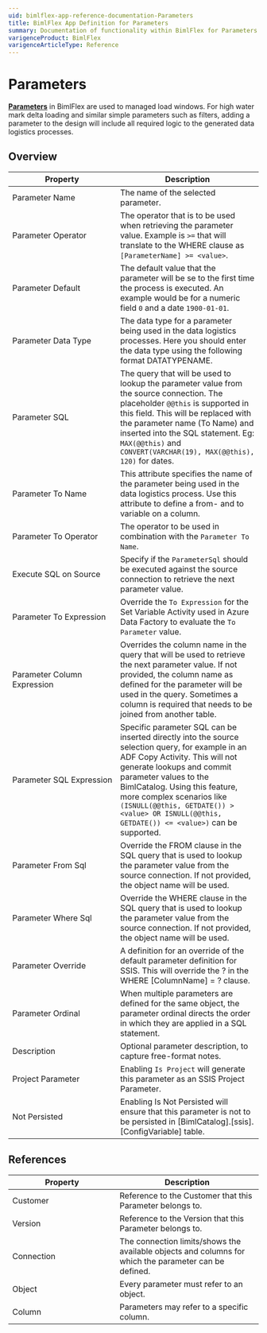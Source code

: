 ```yaml
---
uid: bimlflex-app-reference-documentation-Parameters
title: BimlFlex App Definition for Parameters
summary: Documentation of functionality within BimlFlex for Parameters
varigenceProduct: BimlFlex
varigenceArticleType: Reference
---
```


# Parameters

[**Parameters**](xref:bimlflex-concepts-metadata-parameters) in BimlFlex are used to managed load windows. For high water mark delta loading and similar simple parameters such as filters, adding a parameter to the design will include all required logic to the generated data logistics processes.

## Overview
  
| <div style="width:200px">Property</div> | Description |
| --------- | ----------- |
|Parameter Name | The name of the selected parameter.|
|Parameter Operator | The operator that is to be used when retrieving the parameter value. Example is `>=` that will translate to the WHERE clause as `[ParameterName] >= <value>`.|
|Parameter Default | The default value that the parameter will be se to the first time the process is executed. An example would be for a numeric field `0` and a date `1900-01-01`.|
|Parameter Data Type | The data type for a parameter being used in the data logistics processes. Here you should enter the data type using the following format DATATYPENAME.|
|Parameter SQL | The query that will be used to lookup the parameter value from the source connection. The placeholder `@@this` is supported in this field. This will be replaced with the parameter name (To Name) and inserted into the SQL statement. Eg: `MAX(@@this)` and `CONVERT(VARCHAR(19), MAX(@@this), 120)` for dates.|
|Parameter To Name | This attribute specifies the name of the parameter being used in the data logistics process. Use this attribute to define a from- and to variable on a column.|
|Parameter To Operator | The operator to be used in combination with the `Parameter To Name`.|
|Execute SQL on Source | Specify if the `ParameterSql` should be executed against the source connection to retrieve the next parameter value.|
|Parameter To Expression | Override the `To Expression` for the Set Variable Activity used in Azure Data Factory to evaluate the `To Parameter` value.|
|Parameter Column Expression | Overrides the column name in the query that will be used to retrieve the next parameter value. If not provided, the column name as defined for the parameter will be used in the query. Sometimes a column is required that needs to be joined from another table.|
|Parameter SQL Expression | Specific parameter SQL can be inserted directly into the source selection query, for example in an ADF Copy Activity. This will not generate lookups and commit parameter values to the BimlCatalog. Using this feature, more complex scenarios like `(ISNULL(@@this, GETDATE()) > <value> OR ISNULL(@@this, GETDATE()) <= <value>)` can be supported.|
|Parameter From Sql | Override the FROM clause in the SQL query that is used to lookup the parameter value from the source connection. If not provided, the object name will be used.|
|Parameter Where Sql | Override the WHERE clause in the SQL query that is used to lookup the parameter value from the source connection. If not provided, the object name will be used.|
|Parameter Override | A definition for an override of the default parameter definition for SSIS. This will override the ? in the WHERE [ColumnName] = ? clause.|
|Parameter Ordinal | When multiple parameters are defined for the same object, the parameter ordinal directs the order in which they are applied in a SQL statement.|
|Description | Optional parameter description, to capture free-format notes.|
|Project Parameter | Enabling `Is Project` will generate this parameter as an SSIS Project Parameter.|
|Not Persisted | Enabling Is Not Persisted will ensure that this parameter is not to be persisted in [BimlCatalog].[ssis].[ConfigVariable] table.|

## References
  
| <div style="width:200px">Property</div> | Description |
| --------- | ----------- |
|Customer | Reference to the Customer that this Parameter belongs to.|
|Version | Reference to the Version that this Parameter belongs to.|
|Connection | The connection limits/shows the available objects and columns for which the parameter can be defined.|
|Object | Every parameter must refer to an object.|
|Column | Parameters may refer to a specific column.|

